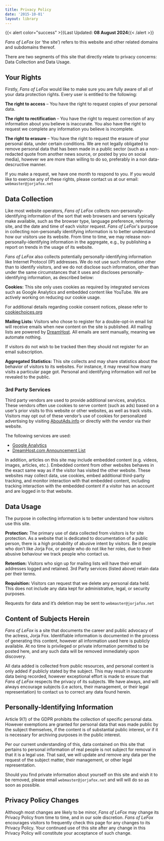 ```yaml
---
title: Privacy Policy
date: '2015-10-01'
layout: library
---
```


{{< alert color="success" >}}Last Updated: **08 August 2024**{{< /alert >}}

_Fans of LeFox_ (or ‘the site’) refers to this website and other related domains and subdomains thereof.

There are two segments of this site that directly relate to privacy concerns: Data Collection and Data Usage.

## Your Rights

Firstly, _Fans of LeFox_ would like to make sure you are fully aware of all of your data protection rights. Every user is entitled to the following:

**The right to access** – You have the right to request copies of your personal data.

**The right to rectification** – You have the right to request correction of any information about you believe is inaccurate. You also have the right to request we complete any information you believe is incomplete.

**The right to erasure** – You have the right to request the erasure of your personal data, under certain conditions. We are not legally obligated to remove personal data that has been made in a public sector  (such as a non-redacted quote from another news source, or posted by you on social media), however we are more than willing to do so, preferably in a non data-descructive manner.

If you make a request, we have one month to respond to you. If you would like to exercise any of these rights, please contact us at our email: `webmaster@jorjafox.net`

## Data Collection

Like most website operators, _Fans of LeFox_ collects non-personally-identifying information of the sort that web browsers and servers typically make available, such as the browser type, language preference, referring site, and the date and time of each visitor request. _Fans of LeFox_'s purpose in collecting non-personally identifying information is to better understand how our visitors use its website. From time to time, we may release non-personally-identifying information in the aggregate, e.g., by publishing a report on trends in the usage of its website.

_Fans of LeFox_ also collects potentially personally-identifying information like Internet Protocol (IP) addresses. We do not use such information other than to identify visitors, and we do not disclose such information, other than under the same circumstances that it uses and discloses personally-identifying information, as described below:

**Cookies:** This site only uses cookies as required by integrated services such as Google Analytics and embedded content like YouTube. We are actively working on reducing our cookie usage.

For additional details regarding cookie consent notices, please refer to [cookiechoices.org](https://cookiechoices.org)

**Mailing Lists:** Visitors who chose to register for a double-opt-in email list will receive emails when new content on the site is published. All mailing lists are powered by [DreamHost](https://dreamhost.com). All emails are sent manually, meaning we automate nothing.

If visitors do not wish to be tracked then they should not register for an email subscription.

**Aggregated Statistics:** This site collects and may share statistics about the behavior of visitors to its websites. For instance, it may reveal how many visits a particular page got. Personal and identifying information will _not_ be revealed to the public.

### 3rd Party Services

Third party vendors are used to provide additional services, analytics. These vendors often use cookies to serve content (such as ads) based on a user’s prior visits to this website or other websites, as well as track visits. Visitors may opt out of these vendor’s use of cookies for personalized advertising by visiting [AboutAds.info](https://www.aboutads.info) or directly with the vendor via their website.

The following services are used:

* [Google Analytics](https://www.google.com/policies/privacy/partners/)
* [DreamHost.com Announcement List](https://dreamhost.com)

In addition, articles on this site may include embedded content (e.g. videos, images, articles, etc.). Embedded content from other websites behaves in the exact same way as if the visitor has visited the other website. These websites may collect data, use cookies, embed additional third-party tracking, and monitor interaction with that embedded content, including tracking interaction with the embedded content if a visitor has an account and are logged in to that website.

## Data Usage

The purpose in collecting information is to better understand how visitors use this site.

**Protection:** The primary use of data collected from visitors is for site protection. As a website that is dedicated to documentation of a public person, there is a high probability of abusive intent by visitors. Be it people who don’t like Jorja Fox, or people who do not like her roles, due to their abusive behaviour we track people who contact us.

**Retention:** Visitors who sign up for mailing lists will have their email addresses logged and retained. 3rd Party services (listed above) retain data per their terms.

**Requisition:** Visitors can request that we delete any personal data held. This does not include any data kept for administrative, legal, or security purposes.

Requests for data and it’s deletion may be sent to `webmaster@jorjafox.net`

## Content of Subjects Herein

_Fans of LeFox_ is a site that documents the career and public advocacy of the actress, Jorja Fox. Identifiable information is documented in the process of generating this content, however all information used here is publicly available. At no time is privileged or private information permitted to be posted here, and any such data will be removed immediately upon discovery.

All data added is collected from public resources, and personal content is only added if publicly stated by the subject. This may result in inaccurate data being recorded, however exceptional effort is made to ensure that _Fans of LeFox_ respects the privacy of its subjects. We have always, and will always encourage subjects (i.e actors, their management, or their legal representation) to contact us to correct any data found herein.

## Personally-Identifying Information

Article 9(1) of the GDPR prohibits the collection of specific personal data. However exemptions are granted for personal data that was made public by the subject themselves, if the content is of substantial public interest, or if it is necessary for archiving purposes in the public interest.

Per our current understanding of this, data contained on this site that pertains to personal information of real people is not subject for removal in that it is a legal use. That said, we will update and remove any data per the request of the subject matter, their management, or other legal representation.

Should you find private information about yourself on this site and wish it to be removed, please email `webmaster@jorjafox.net` and will will do so as soon as possible.

## Privacy Policy Changes

Although most changes are likely to be minor, _Fans of LeFox_ may change its Privacy Policy from time to time, and in our sole discretion. _Fans of LeFox_ encourages visitors to frequently check this page for any changes to its Privacy Policy. Your continued use of this site after any change in this Privacy Policy will constitute your acceptance of such change.

